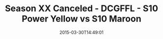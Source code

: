 ---
title: Season XX Canceled - DCGFFL - S10 Power Yellow vs S10 Maroon
teams-score:
- team: _teams/s10-power-yellow.md
  score: 39
- team: _teams/s10-maroon.md
  score: 18
mvp: George G. (Power Yellow), Will C. (Maroon)
game-ball: N/A
season: 10
week: 5
date: '2015-03-30T14:49:01'
pageid: season-10-week-5-4435-vs-4431
---